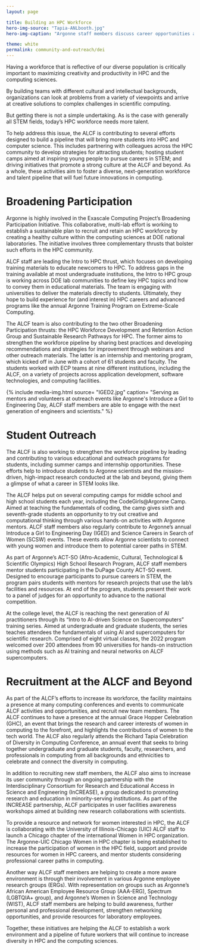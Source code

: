```yaml
---
layout: page

title: Building an HPC Workforce
hero-img-source: "Tapia-ANLbooth.jpg"
hero-img-caption: "Argonne staff members discuss career opportunities at the Richard Tapia Celebration of Diversity in Computing Conference."

theme: white
permalink: community-and-outreach/dei
---
```



Having a workforce that is reflective of our diverse population is critically important to maximizing creativity and productivity in HPC and the computing sciences. 

By building teams with different cultural and intellectual backgrounds, organizations can look at problems from a variety of viewpoints and arrive at creative solutions to complex challenges in scientific computing.

But getting there is not a simple undertaking. As is the case with generally all STEM fields, today’s HPC workforce needs more talent.

To help address this issue, the ALCF is contributing to several efforts designed to build a pipeline that will bring more students into HPC and computer science. This includes partnering with colleagues across the HPC community to develop strategies for attracting students; hosting student camps aimed at inspiring young people to pursue careers in STEM; and driving initiatives that promote a strong culture at the ALCF and beyond. As a whole, these activities aim to foster a diverse, next-generation workforce and talent pipeline that will fuel future innovations in computing.


# Broadening Participation

Argonne is highly involved in the Exascale Computing Project’s Broadening Participation Initiative. This collaborative, multi-lab effort is working to establish a sustainable plan to recruit and retain an HPC workforce by creating a healthy culture within the computing sciences at DOE national laboratories. The initiative involves three complementary thrusts that bolster such efforts in the HPC community.

ALCF staff are leading the Intro to HPC thrust, which focuses on developing training materials to educate newcomers to HPC. To address gaps in the training available at most undergraduate institutions, the Intro to HPC group is working across DOE lab communities to define key HPC topics and how to convey them in educational materials. The team is engaging with universities to deliver the materials directly to students. Ultimately, they hope to build experience for (and interest in) HPC careers and advanced programs like the annual Argonne Training Program on Extreme-Scale Computing.

The ALCF team is also contributing to the two other Broadening Participation thrusts: the HPC Workforce Development and Retention Action Group and Sustainable Research Pathways for HPC. The former aims to strengthen the workforce pipeline by sharing best practices and developing recommendations and strategies for improvement through webinars and other outreach materials. The latter is an internship and mentoring program, which kicked off in June with a cohort of 61 students and faculty. The students worked with ECP teams at nine different institutions, including the ALCF, on a variety of projects across application development, software technologies, and computing facilities.

{% include media-img.html
   source= "IGED2.jpg"
   caption= "Serving as mentors and volunteers at outreach events like Argonne's Introduce a Girl to Engineering Day, ALCF staff members are able to engage with the next generation of engineers and scientists."
%}

# Student Outreach

The ALCF is also working to strengthen the workforce pipeline by leading and contributing to various educational and outreach programs for students, including summer camps and internship opportunities. These efforts help to introduce students to Argonne scientists and the mission-driven, high-impact research conducted at the lab and beyond, giving them a glimpse of what a career in STEM looks like. 

The ALCF helps put on several computing camps for middle school and high school students each year, including the CodeGirls@Argonne Camp. Aimed at teaching the fundamentals of coding, the camp gives sixth and seventh-grade students an opportunity to try out creative and computational thinking through various hands-on activities with Argonne mentors. ALCF staff members also regularly contribute to Argonne’s annual Introduce a Girl to Engineering Day (IGED) and Science Careers in Search of Women (SCSW) events. These events allow Argonne scientists to connect with young women and introduce them to potential career paths in STEM. 

As part of Argonne’s ACT-SO (Afro-Academic, Cultural, Technological & Scientific Olympics) High School Research Program, ALCF staff members mentor students participating in the DuPage County ACT-SO event. Designed to encourage participants to pursue careers in STEM, the program pairs students with mentors for research projects that use the lab’s facilities and resources. At end of the program, students present their work to a panel of judges for an opportunity to advance to the national competition.

At the college level, the ALCF is reaching the next generation of AI practitioners through its “Intro to AI-driven Science on Supercomputers” training series. Aimed at undergraduate and graduate students, the series teaches attendees the fundamentals of using AI and supercomputers for scientific research. Comprised of eight virtual classes, the 2022 program welcomed over 200 attendees from 90 universities for hands-on instruction using methods such as AI training and neural networks on ALCF supercomputers.

# Recruitment at the ALCF and Beyond

As part of the ALCF’s efforts to increase its workforce, the facility maintains a presence at many computing conferences and events to communicate ALCF activities and opportunities, and recruit new team members. The ALCF continues to have a presence at the annual Grace Hopper Celebration (GHC), an event that brings the research and career interests of women in computing to the forefront, and highlights the contributions of women to the tech world. The ALCF also regularly attends the Richard Tapia Celebration of Diversity in Computing Conference, an annual event that seeks to bring together undergraduate and graduate students, faculty, researchers, and professionals in computing from all backgrounds and ethnicities to celebrate and connect the diversity in computing. 

In addition to recruiting new staff members, the ALCF also aims to increase its user community through an ongoing partnership with the Interdisciplinary Consortium for Research and Educational Access in Science and Engineering (InCREASE), a group dedicated to promoting research and education in minority-serving institutions. As part of the INCREASE partnership, ALCF participates in user facilities awareness workshops aimed at building new research collaborations with scientists.

To provide a resource and network for women interested in HPC, the ALCF is collaborating with the University of Illinois-Chicago (UIC) ALCF staff to launch a Chicago chapter of the international Women in HPC organization. The Argonne-UIC Chicago Women in HPC chapter is being established to increase the participation of women in the HPC field, support and provide resources for women in HPC careers, and mentor students considering professional career paths in computing. 

Another way ALCF staff members are helping to create a more aware environment is through their involvement in various Argonne employee research groups (ERGs). With representation on groups such as Argonne’s African American Employee Resource Group (AAA-ERG), Spectrum (LGBTQIA+ group), and Argonne’s Women in Science and Technology (WIST), ALCF staff members are helping to build awareness, further personal and professional development, strengthen networking opportunities, and provide resources for laboratory employees. 

Together, these initiatives are helping the ALCF to establish a work environment and a pipeline of future workers that will continue to increase diversity in HPC and the computing sciences.

